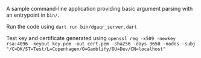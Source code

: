 A sample command-line application providing basic argument parsing with an entrypoint in `bin/`.

Run the code using `dart run bin/dgaqr_server.dart`

Test key and certificate generated using `openssl req -x509 -newkey rsa:4096 -keyout key.pem -out cert.pem -sha256 -days 3650 -nodes -subj "/C=DK/ST=Test/L=Copenhagen/O=Gamblify/OU=Dev/CN=localhost"` 